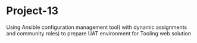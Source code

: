 # Project-13
Using Ansible configuration management tool( with dynamic assignments and community roles) to prepare UAT environment for Tooling web solution
